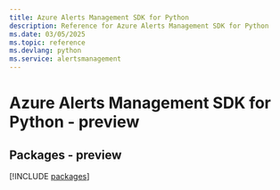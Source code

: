 ```yaml
---
title: Azure Alerts Management SDK for Python
description: Reference for Azure Alerts Management SDK for Python
ms.date: 03/05/2025
ms.topic: reference
ms.devlang: python
ms.service: alertsmanagement
---
```

# Azure Alerts Management SDK for Python - preview
## Packages - preview
[!INCLUDE [packages](alerts-management-index.md)]